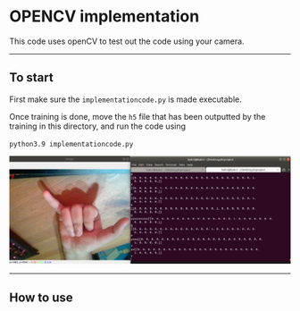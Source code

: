 # OPENCV implementation
This code uses openCV to test out the code using your camera.

---
## To start
First make sure the `implementationcode.py` is made executable.

Once training is done, move the `h5` file that has been outputted by the training in this directory,
and run the code using

`python3.9 implementationcode.py`

![Testing using Camera](test.png)

---
## How to use
